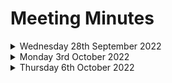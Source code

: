 # Meeting Minutes 

<details><summary>Wednesday 28th September 2022</summary>

### Location & Time: George Green Library Group Study Room C06 1pm

| Attendees | Attended |
|-----------|--------------|
| Hyanggi L | Y |
|Zhening Z | Y |
|Jamie V| N |
|Yizhan H| Y (on teams) |
| Nita K| Y|
|Wenfei Q| Y (on teams) |
|Luke W| Y |

### Agenda:
- Discuss team leadership roles 
- Discuss individual strengths and weaknesses/ programming skills 
- Review projects, create rough shortlist 

### Points Discussed:
- Nita chosen as team leader
- Hyanggi chosen as team admin 
- Luke chosen as git leader 

### Meeting Take-Aways/To-Dos:

|To-Do| Assigned To:|
|--------------------------------------|-------------------|
| complete admin form | Hyanggi |
| create form for ranking projects| Nita|
| complete form to rank favourite projects| Everyone|

</details>
<details><summary>Monday 3rd October 2022</summary>

### Location & Time: DLRC Group Study Room 3 2.30pm

| Attendees | Attended |
|-----------|--------------|
| Hyanggi L | Y |
|Zhening Z | Y |
|Jamie V| Y |
|Yizhan H| Y |
| Nita K| Y|
|Wenfei Q| Y|
|Luke W| Y |

### Agenda:
- Review results of form for ranking projects
- Create and agree on ranked shortlist 
- Re-review our skills in relation to project 

### Points Discussed:
- first choice, second choice .... for projects

### Meeting Take-Aways/To-Dos:

|To-Do| Assigned To:|
|--------------------------------------|-------------------|
| Register interest in project 04-10| Hyanggi |
| Register interest in project 05-10| Hyanggi|
| Register interest in project| Hyanggi|
| Get CVs ready for next meeting to peer review | Everyone|

</details>

</details>
<details><summary>Thursday 6th October 2022</summary>

### Location & Time: DLRC Group Study Room 2 11am

| Attendees | Attended |
|-----------|--------------|
| Hyanggi L |  |
|Zhening Z |  |
|Jamie V|  |
|Yizhan H|  |
| Nita K| |
|Wenfei Q| |
|Luke W|  |

### Agenda:
- Review projects assigned 
- Start writing EoI
- Pitch ideas and plans 
- Review each other's CV's

### Points Discussed:


### Meeting Take-Aways/To-Dos:

|To-Do| Assigned To:|
|--------------------------------------|-------------------|


</details>

